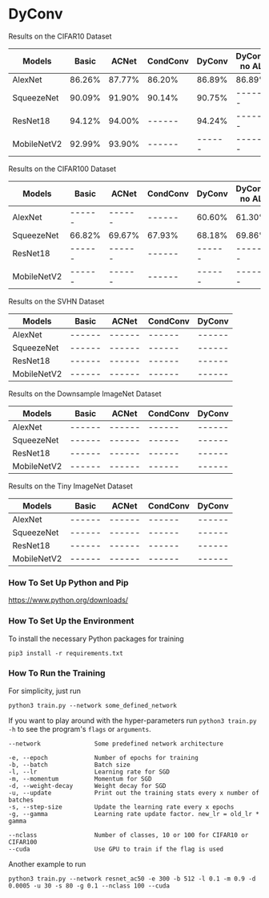 # DyConv

Results on the CIFAR10 Dataset

| Models        | Basic         | ACNet         | CondConv      | DyConv        | DyConv no AL  |
|---------------|---------------|---------------|---------------|---------------|---------------|
| AlexNet       | 86.26%        | 87.77%        | 86.20%        | 86.89%        | 86.89%        |
| SqueezeNet    | 90.09%        | 91.90%        | 90.14%        | 90.75%        | ------        |
| ResNet18      | 94.12%        | 94.00%        | ------        | 94.24%        | ------        |
| MobileNetV2   | 92.99%        | 93.90%        | ------        | ------        | ------        |

Results on the CIFAR100 Dataset

| Models        | Basic         | ACNet         | CondConv      | DyConv        | DyConv no AL  |
|---------------|---------------|---------------|---------------|---------------|---------------|
| AlexNet       | ------        | ------        | ------        | 60.60%        | 61.30%        |
| SqueezeNet    | 66.82%        | 69.67%        | 67.93%        | 68.18%        | 69.86%        |
| ResNet18      | ------        | ------        | ------        | ------        | ------        |
| MobileNetV2   | ------        | ------        | ------        | ------        | ------        |

Results on the SVHN Dataset

| Models        | Basic         | ACNet         | CondConv      | DyConv        |
|---------------|---------------|---------------|---------------|---------------|
| AlexNet       | ------        | ------        | ------        | ------        |
| SqueezeNet    | ------        | ------        | ------        | ------        |
| ResNet18      | ------        | ------        | ------        | ------        |
| MobileNetV2   | ------        | ------        | ------        | ------        |

Results on the Downsample ImageNet Dataset

| Models        | Basic         | ACNet         | CondConv      | DyConv        |
|---------------|---------------|---------------|---------------|---------------|
| AlexNet       | ------        | ------        | ------        | ------        |
| SqueezeNet    | ------        | ------        | ------        | ------        |
| ResNet18      | ------        | ------        | ------        | ------        |
| MobileNetV2   | ------        | ------        | ------        | ------        |

Results on the Tiny ImageNet Dataset

| Models        | Basic         | ACNet         | CondConv      | DyConv        |
|---------------|---------------|---------------|---------------|---------------|
| AlexNet       | ------        | ------        | ------        | ------        |
| SqueezeNet    | ------        | ------        | ------        | ------        |
| ResNet18      | ------        | ------        | ------        | ------        |
| MobileNetV2   | ------        | ------        | ------        | ------        |

### How To Set Up Python and Pip

https://www.python.org/downloads/

### How To Set Up the Environment

To install the necessary Python packages for training

    pip3 install -r requirements.txt

### How To Run the Training

For simplicity, just run

    python3 train.py --network some_defined_network

If you want to play around with the hyper-parameters run ``python3 train.py -h`` to see the program's ``flags`` or ``arguments``.

    --network               Some predefined network architecture
    
    -e, --epoch             Number of epochs for training
    -b, --batch             Batch size
    -l, --lr                Learning rate for SGD
    -m, --momentum          Momentum for SGD
    -d, --weight-decay      Weight decay for SGD
    -u, --update            Print out the training stats every x number of batches
    -s, --step-size         Update the learning rate every x epochs
    -g, --gamma             Learning rate update factor. new_lr = old_lr * gamma
    
    --nclass                Number of classes, 10 or 100 for CIFAR10 or CIFAR100
    --cuda                  Use GPU to train if the flag is used

Another example to run

    python3 train.py --network resnet_ac50 -e 300 -b 512 -l 0.1 -m 0.9 -d 0.0005 -u 30 -s 80 -g 0.1 --nclass 100 --cuda
